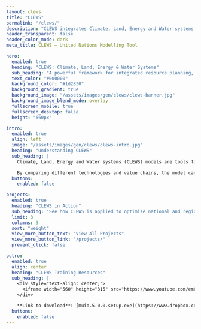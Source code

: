 ```yaml
---
layout: clews
title: "CLEWS"
permalink: "/clews/"
description: "CLEWS integrates Climate, Land, Energy and Water systems to support sustainable development strategies."
header_transparent: false
header_color_mode: dark
meta_title: CLEWS – United Nations Modelling Tool

hero:
  enabled: true
  heading: "CLEWS: Climate, Land, Energy & Water Systems"
  sub_heading: "A powerful framework for integrated resource planning, helping governments align strategies with sustainability goals."
  text_color: "#000000"
  background_color: "#1d2830"
  background_gradient: true
  background_image: "/assets/images/gen/clews/clews-banner.jpg"
  background_image_blend_mode: overlay
  fullscreen_mobile: true
  fullscreen_desktop: false
  height: "660px"

intro:
  enabled: true
  align: left
  image: "/assets/images/gen/clews/clews-intro.jpg"
  heading: "Understanding CLEWS"
  sub_heading: |
    Climate, Land, Energy and Water systems (CLEWS) models are tools for simultaneous consideration of food, energy and water security. They are designed to assess how production and use of these resources may contribute to climate change, and how climate change may affect these resource systems.

    By comparing different technologies and value chains, the model can identify pressure points and indicate synergies and trade-offs to reach development goals. CLEWS can analyze policy decisions on issues such as climate action, competition for water and agricultural modernization.
  buttons:
    enabled: false

projects:
  enabled: true
  heading: "CLEWS in Action"
  sub_heading: "See how CLEWS is applied to optimize national and regional planning strategies."
  limit: 3
  columns: 3
  sort: "weight"
  view_more_button_text: "View All Projects"
  view_more_button_link: "/projects/"
  prevent_click: false

outro:
  enabled: true
  align: center
  heading: "CLEWS Training Resources"
  sub_heading: |
    <div style="text-align: center;">
      <iframe width="560" height="315" src="https://www.youtube.com/embed/9Kg_mXQMSt0" frameborder="0" allowfullscreen></iframe>
    </div>

    **Link to download**: [muio.5.0.0.setup.exe](https://www.dropbox.com/scl/fi/8l8ysyiw4r98uctcndf42/muio.5.0.0.setup.exe?rlkey=qci1w8eei2barkh3cb8mw538p&st=drv8lvqe&dl=0)
  buttons:
    enabled: false
---
```

